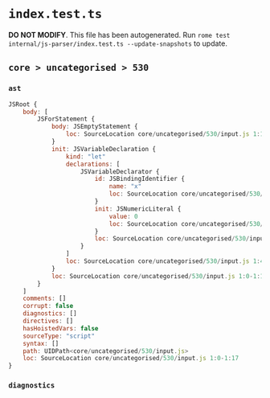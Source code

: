 # `index.test.ts`

**DO NOT MODIFY**. This file has been autogenerated. Run `rome test internal/js-parser/index.test.ts --update-snapshots` to update.

## `core > uncategorised > 530`

### `ast`

```javascript
JSRoot {
	body: [
		JSForStatement {
			body: JSEmptyStatement {
				loc: SourceLocation core/uncategorised/530/input.js 1:16-1:17
			}
			init: JSVariableDeclaration {
				kind: "let"
				declarations: [
					JSVariableDeclarator {
						id: JSBindingIdentifier {
							name: "x"
							loc: SourceLocation core/uncategorised/530/input.js 1:8-1:9 (x)
						}
						init: JSNumericLiteral {
							value: 0
							loc: SourceLocation core/uncategorised/530/input.js 1:12-1:13
						}
						loc: SourceLocation core/uncategorised/530/input.js 1:8-1:13
					}
				]
				loc: SourceLocation core/uncategorised/530/input.js 1:4-1:13
			}
			loc: SourceLocation core/uncategorised/530/input.js 1:0-1:17
		}
	]
	comments: []
	corrupt: false
	diagnostics: []
	directives: []
	hasHoistedVars: false
	sourceType: "script"
	syntax: []
	path: UIDPath<core/uncategorised/530/input.js>
	loc: SourceLocation core/uncategorised/530/input.js 1:0-1:17
}
```

### `diagnostics`

```

```
